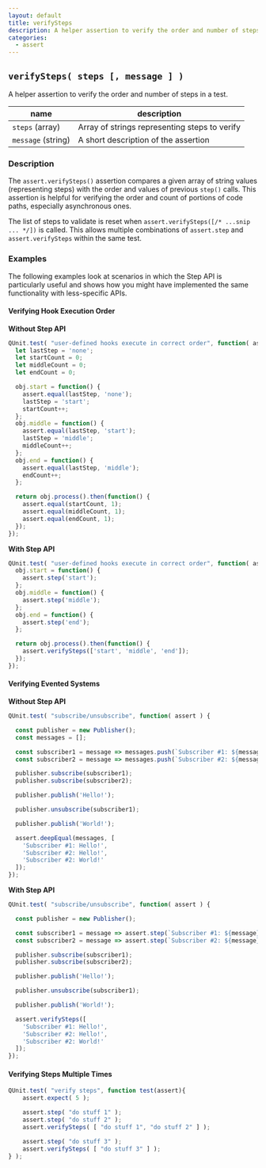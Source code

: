 ```yaml
---
layout: default
title: verifySteps
description: A helper assertion to verify the order and number of steps in a test.
categories:
  - assert
---
```


## `verifySteps( steps [, message ] )`

A helper assertion to verify the order and number of steps in a test.

| name               | description                          |
|--------------------|--------------------------------------|
| `steps` (array)    | Array of strings representing steps to verify |
| `message` (string) | A short description of the assertion |

### Description

The `assert.verifySteps()` assertion compares a given array of string values (representing steps) with the order and values of previous `step()` calls. This assertion is helpful for verifying the order and count of portions of code paths, especially asynchronous ones.

The list of steps to validate is reset when `assert.verifySteps([/* ...snip ... */])` is called. This allows multiple combinations of `assert.step` and `assert.verifySteps` within the same test.

### Examples

The following examples look at scenarios in which the Step API is particularly useful and shows how you might have implemented the same functionality with less-specific APIs.

#### Verifying Hook Execution Order

**Without Step API**

```js
QUnit.test( "user-defined hooks execute in correct order", function( assert ) {
  let lastStep = 'none';
  let startCount = 0;
  let middleCount = 0;
  let endCount = 0;

  obj.start = function() {
    assert.equal(lastStep, 'none');
    lastStep = 'start';
    startCount++;
  };
  obj.middle = function() {
    assert.equal(lastStep, 'start');
    lastStep = 'middle';
    middleCount++;
  };
  obj.end = function() {
    assert.equal(lastStep, 'middle');
    endCount++;
  };

  return obj.process().then(function() {
    assert.equal(startCount, 1);
    assert.equal(middleCount, 1);
    assert.equal(endCount, 1);
  });
});
```

**With Step API**

```js
QUnit.test( "user-defined hooks execute in correct order", function( assert ) {
  obj.start = function() {
    assert.step('start');
  };
  obj.middle = function() {
    assert.step('middle');
  };
  obj.end = function() {
    assert.step('end');
  };

  return obj.process().then(function() {
    assert.verifySteps(['start', 'middle', 'end']);
  });
});
```

#### Verifying Evented Systems

**Without Step API**

```js
QUnit.test( "subscribe/unsubscribe", function( assert ) {

  const publisher = new Publisher();
  const messages = [];

  const subscriber1 = message => messages.push(`Subscriber #1: ${message}`);
  const subscriber2 = message => messages.push(`Subscriber #2: ${message}`);

  publisher.subscribe(subscriber1);
  publisher.subscribe(subscriber2);

  publisher.publish('Hello!');

  publisher.unsubscribe(subscriber1);

  publisher.publish('World!');

  assert.deepEqual(messages, [
    'Subscriber #1: Hello!',
    'Subscriber #2: Hello!',
    'Subscriber #2: World!'
  ]);
});
```

**With Step API**

```js
QUnit.test( "subscribe/unsubscribe", function( assert ) {

  const publisher = new Publisher();

  const subscriber1 = message => assert.step(`Subscriber #1: ${message}`);
  const subscriber2 = message => assert.step(`Subscriber #2: ${message}`);

  publisher.subscribe(subscriber1);
  publisher.subscribe(subscriber2);

  publisher.publish('Hello!');

  publisher.unsubscribe(subscriber1);

  publisher.publish('World!');

  assert.verifySteps([
    'Subscriber #1: Hello!',
    'Subscriber #2: Hello!',
    'Subscriber #2: World!'
  ]);
});
```

#### Verifying Steps Multiple Times

```js
QUnit.test( "verify steps", function test(assert){
    assert.expect( 5 );

    assert.step( "do stuff 1" );
    assert.step( "do stuff 2" );
    assert.verifySteps( [ "do stuff 1", "do stuff 2" ] );

    assert.step( "do stuff 3" );
    assert.verifySteps( [ "do stuff 3" ] );
} );
```
